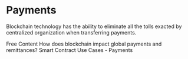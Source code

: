 # Payments

Blockchain technology has the ability to eliminate all the tolls exacted by centralized organization when transferring payments.

<ResourceGroupTitle>Free Content</ResourceGroupTitle>
<BadgeLink colorScheme='yellow' badgeText='Read' href='https://consensys.net/blockchain-use-cases/finance/#payments'>How does blockchain impact global payments and remittances?</BadgeLink>
<BadgeLink colorScheme='yellow' badgeText='Read' href='https://blog.chain.link/smart-contract-use-cases/#external-payments'>Smart Contract Use Cases - Payments</BadgeLink>
